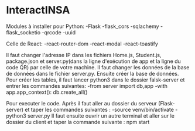 # InteractINSA
Modules à installer pour Python:
-Flask
-flask_cors
-sqlachemy
-flask_socketio
-qrcode
-uuid

Celle de React:
-react-router-dom
-react-modal
-react-toastify


Il faut changer l'adresse IP dans les fichiers Home.js, Student.js, package.json et server.py(dans la ligne d'exécution de app et la ligne du code QR) par celle de votre machine. Il faut changer les données de la base de données dans le fichier server.py. Ensuite créer la base de données. Pour créer les tables, il faut lancer python3 dans le dossier falsk-server et entrer les commandes suivantes: -from server import db,app -with app.app_context(): db.create_all()

Pour executer le code. Après il faut aller au dossier du serveur (Flask-server) et taper les commandes suivantes : -source venv/bin/activate -python3 server.py Il faut ensuite ouvrir un autre terminal et aller sur le dossier du client et taper la commande suivante : npm start
